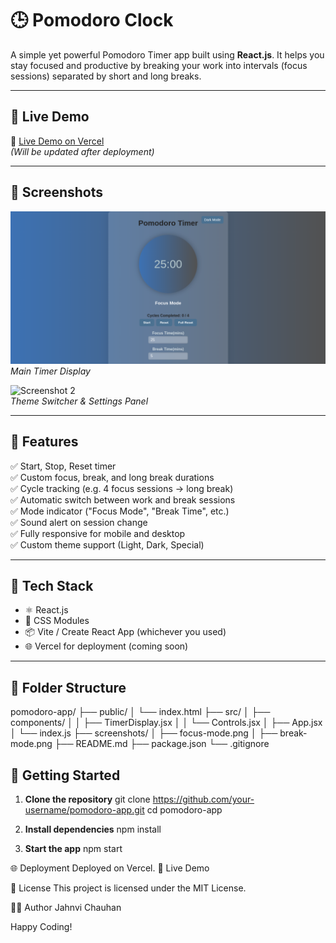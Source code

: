 # 🕒 Pomodoro Clock

A simple yet powerful Pomodoro Timer app built using **React.js**. It helps you stay focused and productive by breaking your work into intervals (focus sessions) separated by short and long breaks.

---

## 🚀 Live Demo

🔗 [Live Demo on Vercel](#)  
*(Will be updated after deployment)*

---

## 📸 Screenshots

![Screenshot 1](./screenshots/timerDisplay.png)  
*Main Timer Display*

![Screenshot 2](./screenshots/darkTheme.png.png)  
*Theme Switcher & Settings Panel*

---

## 🎯 Features

✅ Start, Stop, Reset timer  
✅ Custom focus, break, and long break durations  
✅ Cycle tracking (e.g. 4 focus sessions → long break)  
✅ Automatic switch between work and break sessions  
✅ Mode indicator ("Focus Mode", "Break Time", etc.)  
✅ Sound alert on session change  
✅ Fully responsive for mobile and desktop  
✅ Custom theme support (Light, Dark, Special)

---

## 🔧 Tech Stack

- ⚛️ React.js  
- 🎨 CSS Modules  
- 📦 Vite / Create React App (whichever you used)  
- 🌐 Vercel for deployment (coming soon)

---

## 📂 Folder Structure

pomodoro-app/ ├── public/ │ └── index.html ├── src/ │ ├── components/ │ │ ├── TimerDisplay.jsx │ │ └── Controls.jsx │ ├── App.jsx │ └── index.js ├── screenshots/ │ ├── focus-mode.png │ ├── break-mode.png ├── README.md ├── package.json └── .gitignore


## 🚀 Getting Started

1. **Clone the repository**
   git clone https://github.com/your-username/pomodoro-app.git
   cd pomodoro-app
2. **Install dependencies**
   npm install

3. **Start the app**
   npm start

🌐 Deployment
Deployed on Vercel.
🔗 Live Demo

📄 License
This project is licensed under the MIT License.

👩‍💻 Author
Jahnvi Chauhan

Happy Coding!
